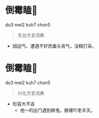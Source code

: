 # 倒霉瞌𥅻
do3 mei2 kuh7 chon5
> 东台方言词典
- 因运气、遭遇不好而垂头丧气，没精打采。

# 倒霉瞌𥅻
do3 mei2 kuh7 chon5
> 兴化方言词典
- 形容大不吉
  - 他～的出门遇到醉鬼，捱缠吖老半天。
